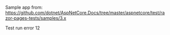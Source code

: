 Sample app from: https://github.com/dotnet/AspNetCore.Docs/tree/master/aspnetcore/test/razor-pages-tests/samples/3.x

Test run error
12